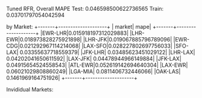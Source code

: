 
Tuned RFR, 
Overall MAPE
Test: 0.046598500622736565
Train: 0.03701797054042594

by Market:
+-------+--------------------+
| market|                mape|
+-------+--------------------+
|EWR-LHR|0.015918197312029883|
|LHR-EWR|0.018973828275921898|
|LHR-JFK|0.019067885796789096|
|EWR-CDG|0.021292967114214068|
|LAX-SFO|0.028227802697756033|
|SFO-LAX| 0.03355637718559379|
|JFK-LHR| 0.03485623451029122|
|LHR-LAX| 0.04202041650611592|
|LAX-JFK| 0.04478944966149884|
|JFK-LAX| 0.04915654524558543|
|ATL-EWR|0.052619142694640304|
|LAX-EWR| 0.06021029808860249|
|LGA-MIA|  0.0811406732446066|
|OAK-LAS|  0.1461969164751926|
+-------+--------------------+

Invididual Markets: